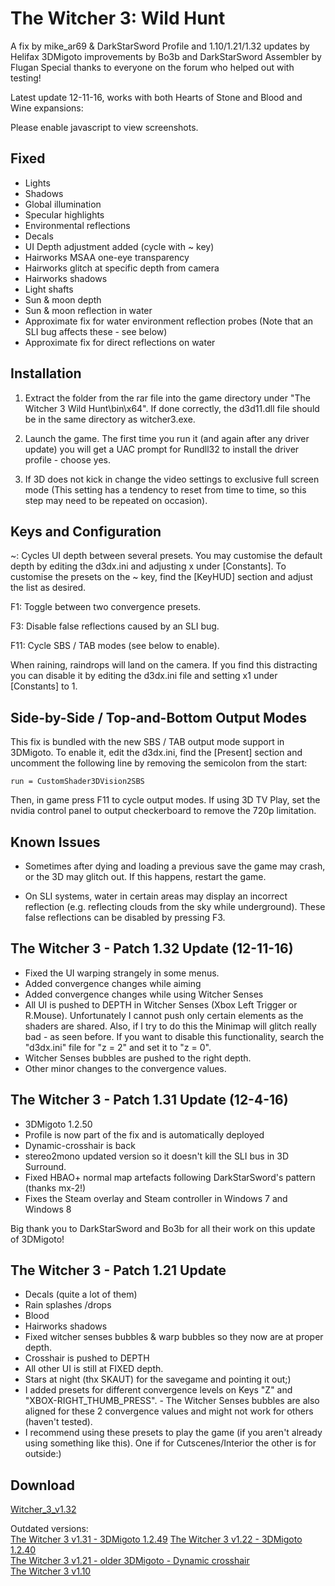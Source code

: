 The Witcher 3: Wild Hunt
========================
A fix by mike_ar69 & DarkStarSword
Profile and 1.10/1.21/1.32 updates by Helifax
3DMigoto improvements by Bo3b and DarkStarSword
Assembler by Flugan
Special thanks to everyone on the forum who helped out with testing!

Latest update 12-11-16, works with both Hearts of Stone and Blood and Wine expansions:

<script src="https://s3.amazonaws.com/DarkStarSword/3dvisionlive.js"></script>
<noscript><p>Please enable javascript to view screenshots.</p></noscript>
<script>
embed_3dvisionlive('559045dde7e564582e00024d');
embed_3dvisionlive('55904701e7e564f5750001a3');
embed_3dvisionlive('55903ebce7e5648d2c000263');
embed_3dvisionlive('55903fc9e7e564c97f0001ac');
</script>

Fixed
-----
- Lights
- Shadows
- Global illumination
- Specular highlights
- Environmental reflections
- Decals
- UI Depth adjustment added (cycle with ~ key)
- Hairworks MSAA one-eye transparency
- Hairworks glitch at specific depth from camera
- Hairworks shadows
- Light shafts
- Sun & moon depth
- Sun & moon reflection in water
- Approximate fix for water environment reflection probes (Note that an SLI bug
  affects these - see below)
- Approximate fix for direct reflections on water

Installation
------------
1. Extract the folder from the rar file into the game directory under "The
   Witcher 3 Wild Hunt\bin\x64". If done correctly, the d3d11.dll file should
   be in the same directory as witcher3.exe.

2. Launch the game. The first time you run it (and again after any driver
   update) you will get a UAC prompt for Rundll32 to install the driver
   profile - choose yes.

3. If 3D does not kick in change the video settings to exclusive full screen
   mode (This setting has a tendency to reset from time to time, so this step
   may need to be repeated on occasion).

Keys and Configuration
----------------------
~: Cycles UI depth between several presets. You may customise the default depth
   by editing the d3dx.ini and adjusting x under [Constants]. To customise the
   presets on the ~ key, find the [KeyHUD] section and adjust the list as
   desired.

F1: Toggle between two convergence presets.

F3: Disable false reflections caused by an SLI bug.

F11: Cycle SBS / TAB modes (see below to enable).

When raining, raindrops will land on the camera. If you find this distracting
you can disable it by editing the d3dx.ini file and setting x1 under
[Constants] to 1.

Side-by-Side / Top-and-Bottom Output Modes
------------------------------------------
This fix is bundled with the new SBS / TAB output mode support in 3DMigoto. To
enable it, edit the d3dx.ini, find the [Present] section and uncomment the
following line by removing the semicolon from the start:

    run = CustomShader3DVision2SBS

Then, in game press F11 to cycle output modes. If using 3D TV Play, set the
nvidia control panel to output checkerboard to remove the 720p limitation.

Known Issues
------------
- Sometimes after dying and loading a previous save the game may crash, or the
  3D may glitch out. If this happens, restart the game.

- On SLI systems, water in certain areas may display an incorrect reflection
  (e.g. reflecting clouds from the sky while underground). These false
  reflections can be disabled by pressing F3.


The Witcher 3 - Patch 1.32 Update (12-11-16)
--------------------------------------------
- Fixed the UI warping strangely in some menus.
- Added convergence changes while aiming
- Added convergence changes while using Witcher Senses
- All UI is pushed to DEPTH in Witcher Senses (Xbox Left Trigger or R.Mouse).
  Unfortunately I cannot push only certain elements as the shaders are shared.
  Also, if I try to do this the Minimap will glitch really bad - as seen
  before. If you want to disable this functionality, search the "d3dx.ini" file
  for "z = 2" and set it to "z = 0".
- Witcher Senses bubbles are pushed to the right depth.
- Other minor changes to the convergence values.


The Witcher 3 - Patch 1.31 Update (12-4-16)
-------------------------------------------
- 3DMigoto 1.2.50
- Profile is now part of the fix and is automatically deployed
- Dynamic-crosshair is back
- stereo2mono updated version so it doesn't kill the SLI bus in 3D Surround.
- Fixed HBAO+ normal map artefacts following DarkStarSword's pattern (thanks mx-2!)
- Fixes the Steam overlay and Steam controller in Windows 7 and Windows 8

Big thank you to DarkStarSword and Bo3b for all their work on this update of 3DMigoto!

The Witcher 3 - Patch 1.21 Update
---------------------------------
- Decals (quite a lot of them)
- Rain splashes /drops
- Blood
- Hairworks shadows
- Fixed witcher senses bubbles & warp bubbles so they now are at proper depth.
- Crosshair is pushed to DEPTH
- All other UI is still at FIXED depth.
- Stars at night (thx SKAUT) for the savegame and pointing it out;)
- I added presets for different convergence levels on Keys "Z" and
  "XBOX-RIGHT_THUMB_PRESS". - The Witcher Senses bubbles are also aligned for
  these 2 convergence values and might not work for others (haven't tested).
- I recommend using these presets to play the game (if you aren't already using
  something like this). One if for Cutscenes/Interior the other is for
  outside:)


Download
--------
[Witcher_3_v1.32](https://s3.amazonaws.com/bo3b/Witcher_3_1.32.rar)

Outdated versions:  
[The Witcher 3 v1.31 - 3DMigoto 1.2.49](https://s3.amazonaws.com/bo3b/3dsurroundgaming/Witcher_3_1.31.rar)
[The Witcher 3 v1.22 - 3DMigoto 1.2.40](http://3dsurroundgaming.com/3DVision/Witcher_3_1.22_3DM_1.2.40.rar)  
[The Witcher 3 v1.21 - older 3DMigoto - Dynamic crosshair](http://3dsurroundgaming.com/3DVision/Witcher_3_1.21.rar)  
[The Witcher 3 v1.10](https://s3.amazonaws.com/DarkStarSword/3Dfix-Witcher3-1.10.zip)
